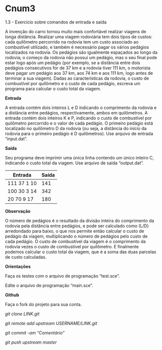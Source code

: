 # Cnum3
1.3 - Exercício sobre comandos de entrada e saída

A invenção do carro tornou muito mais confortável realizar viagens de longa distância. Realizar uma viagem rodoviária tem dois tipos de custos: cada quilômetro percorrido na rodovia tem um custo associado ao combustível utilizado, e também é necessário pagar os vários pedágios localizados na rodovia. Os pedágios são igualmente espaçados ao longo da rodovia; o começo da rodovia não possui um pedágio, mas o seu final pode estar logo após um pedágio (por exemplo, se a distância entre dois pedágios consecutivos for de 37 km e a rodovia tiver 111 km, o motorista deve pagar um pedágio aos 37 km, aos 74 km e aos 111 km, logo antes de terminar a sua viagem). Dadas as características da rodovia, o custo de combustível por quilômetro e o custo de cada pedágio, escreva um programa para calcular o custo total da viagem.

**Entrada**

A entrada contém dois inteiros L e D indicando o comprimento da rodovia e a distância entre pedágios, respectivamente, ambos em quilômetros. A entrada contém dois inteiros K e P, indicando o custo de combustível por quilômetro percorrido e o valor de cada pedágio. O primeiro pedágio está localizado no quilômetro D da rodovia (ou seja, a distância do início da rodovia para o primeiro pedágio é D quilômetros). Use arquivo de entrada “input.dat”.

**Saída**

Seu programa deve imprimir uma única linha contendo um único inteiro C, indicando o custo total da viagem. Use arquivo de saída “output.dat”.

| Entrada | Saída |
| --- | --- |
| 111 37 1 10 | 141 |
| 100 30 3 14 | 342 |
| 20 70 9 17 | 180 |

**Observação**

O número de pedágios é o resultado da divisão inteira do comprimento da rodovia pela distância entre pedágios, e pode ser calculado como (L/D) arredondado para baixo, o que nos permite então calcular o custo de pedágio da viagem, multiplicando o número de pedágios pelo custo de cada pedágio. O custo de combustível da viagem é o comprimento da rodovia vezes o custo de combustível por quilômetro. E finalmente podemos calcular o custo total da viagem, que é a soma das duas parcelas de custo calculadas.

**Orientações**

Faça os testes com o arquivo de programação “test.sce”.

Edite o arquivo de programação “main.sce”.

**Github**

Faça o fork do projeto para sua conta.

*git clone LINK.git*

*git remote add upstream USERNAME/LINK.git*

*git commit -am “Comentário”*

*git push upstream master*
